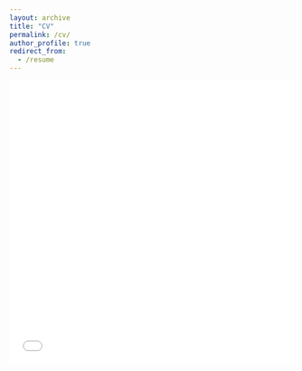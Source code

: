 ```yaml
---
layout: archive
title: "CV"
permalink: /cv/
author_profile: true
redirect_from:
  - /resume
---
```


<iframe src="/files/Curriculum_Vitae_TR.pdf" width="100%" height="500" frameborder="no" border="0" marginwidth="0" marginheight="0"></iframe>
